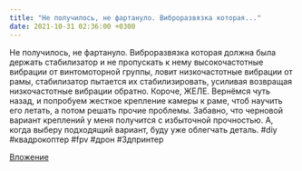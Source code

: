 ```yaml
---
title: "Не получилось, не фартануло. Виброразвязка которая..."
date: 2021-10-31 02:36:00 +0300
---
```


Не получилось, не фартануло. Виброразвязка которая должна была держать стабилизатор и не пропускать к нему высокочастотные вибрации от винтомоторной группы, ловит низкочастотные вибрации от рамы, стабилизатор пытается их стабилизировать, усиливая возвращая низкочастотные вибрации обратно. Короче, ЖЕЛЕ. Вернёмся чуть назад, и попробуем жесткое крепление камеры к раме, чтоб научить его летать, а потом решать прочие проблемы.
Забавно, что черновой вариант креплений у меня получится с избыточной прочностью. А, когда выберу подходящий вариант, буду уже облегчать деталь.
#diy #квадрокоптер #fpv #дрон #3дпринтер

[Вложение](/assets/vk_photos/2/DwgTQ6GCy98.jpg)
